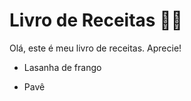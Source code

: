 # Livro de Receitas :man_cook:

Olá,  este é meu livro de receitas. Aprecie!

- Lasanha de frango

- Pavê

  ​